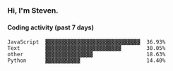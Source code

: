 ### Hi, I'm Steven.

#### Coding activity (past 7 days)
```
JavaScript  ▓▓▓▓▓▓▓▓▓▓▓▓▓▓▓▓▓▓▓▓▓▓▓▓▓▓▓▓▓▓  36.93%
Text        ▓▓▓▓▓▓▓▓▓▓▓▓▓▓▓▓▓▓▓▓▓▓▓▓        30.05%
other       ▓▓▓▓▓▓▓▓▓▓▓▓▓▓▓                 18.63%
Python      ▓▓▓▓▓▓▓▓▓▓▓                     14.40%
```
